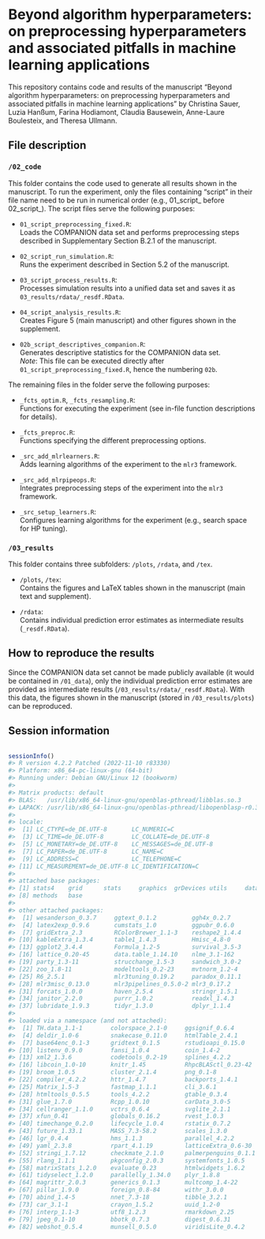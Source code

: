 
<!-- README.md is generated from README.Rmd. Please edit that file. -->

# Beyond algorithm hyperparameters: on preprocessing hyperparameters and associated pitfalls in machine learning applications

<!-- badges: start -->
<!-- badges: end -->

This repository contains code and results of the manuscript “Beyond
algorithm hyperparameters: on preprocessing hyperparameters and
associated pitfalls in machine learning applications” by Christina
Sauer, Luzia Hanßum, Farina Hodiamont, Claudia Bausewein, Anne-Laure
Boulesteix, and Theresa Ullmann.

## File description

### `/02_code`

This folder contains the code used to generate all results shown in the
manuscript. To run the experiment, only the files containing “script” in
their file name need to be run in numerical order (e.g., 01_script\_
before 02_script\_). The script files serve the following purposes:

- `01_script_preprocessing_fixed.R`:  
  Loads the COMPANION data set and performs preprocessing steps
  described in Supplementary Section B.2.1 of the manuscript.

- `02_script_run_simulation.R`:  
  Runs the experiment described in Section 5.2 of the manuscript.

- `03_script_process_results.R`:  
  Processes simulation results into a unified data set and saves it as
  `03_results/rdata/_resdf.RData`.

- `04_script_analysis_results.R`:  
  Creates Figure 5 (main manuscript) and other figures shown in the
  supplement.

- `02b_script_descriptives_companion.R`:  
  Generates descriptive statistics for the COMPANION data set.  
  *Note*: This file can be executed directly after
  `01_script_preprocessing_fixed.R`, hence the numbering `02b`.

The remaining files in the folder serve the following purposes:

- `_fcts_optim.R`, `_fcts_resampling.R`:  
  Functions for executing the experiment (see in-file function
  descriptions for details).

- `_fcts_preproc.R`:  
  Functions specifying the different preprocessing options.

- `_src_add_mlrlearners.R`:  
  Adds learning algorithms of the experiment to the `mlr3` framework.

- `_src_add_mlrpipeops.R`:  
  Integrates preprocessing steps of the experiment into the `mlr3`
  framework.

- `_src_setup_learners.R`:  
  Configures learning algorithms for the experiment (e.g., search space
  for HP tuning).

### `/03_results`

This folder contains three subfolders: `/plots`, `/rdata`, and `/tex`.

- `/plots`, `/tex`:  
  Contains the figures and LaTeX tables shown in the manuscript (main
  text and supplement).

- `/rdata`:  
  Contains individual prediction error estimates as intermediate results
  (`_resdf.RData`).

## How to reproduce the results

Since the COMPANION data set cannot be made publicly available (it would
be contained in `/01_data`), only the individual prediction error
estimates are provided as intermediate results
(`/03_results/rdata/_resdf.RData`). With this data, the figures shown in
the manuscript (stored in `/03_results/plots`) can be reproduced.

## Session information

<!-- What is special about using `README.Rmd` instead of just `README.md`? You can include R chunks like so: -->

``` r

sessionInfo()
#> R version 4.2.2 Patched (2022-11-10 r83330)
#> Platform: x86_64-pc-linux-gnu (64-bit)
#> Running under: Debian GNU/Linux 12 (bookworm)
#> 
#> Matrix products: default
#> BLAS:   /usr/lib/x86_64-linux-gnu/openblas-pthread/libblas.so.3
#> LAPACK: /usr/lib/x86_64-linux-gnu/openblas-pthread/libopenblasp-r0.3.21.so
#> 
#> locale:
#>  [1] LC_CTYPE=de_DE.UTF-8       LC_NUMERIC=C              
#>  [3] LC_TIME=de_DE.UTF-8        LC_COLLATE=de_DE.UTF-8    
#>  [5] LC_MONETARY=de_DE.UTF-8    LC_MESSAGES=de_DE.UTF-8   
#>  [7] LC_PAPER=de_DE.UTF-8       LC_NAME=C                 
#>  [9] LC_ADDRESS=C               LC_TELEPHONE=C            
#> [11] LC_MEASUREMENT=de_DE.UTF-8 LC_IDENTIFICATION=C       
#> 
#> attached base packages:
#> [1] stats4    grid      stats     graphics  grDevices utils     datasets 
#> [8] methods   base     
#> 
#> other attached packages:
#>  [1] wesanderson_0.3.7     ggtext_0.1.2          ggh4x_0.2.7          
#>  [4] latex2exp_0.9.6       cumstats_1.0          ggpubr_0.6.0         
#>  [7] gridExtra_2.3         RColorBrewer_1.1-3    reshape2_1.4.4       
#> [10] kableExtra_1.3.4      table1_1.4.3          Hmisc_4.8-0          
#> [13] ggplot2_3.4.4         Formula_1.2-5         survival_3.5-3       
#> [16] lattice_0.20-45       data.table_1.14.10    nlme_3.1-162         
#> [19] party_1.3-11          strucchange_1.5-3     sandwich_3.0-2       
#> [22] zoo_1.8-11            modeltools_0.2-23     mvtnorm_1.2-4        
#> [25] R6_2.5.1              mlr3tuning_0.19.2     paradox_0.11.1       
#> [28] mlr3misc_0.13.0       mlr3pipelines_0.5.0-2 mlr3_0.17.2          
#> [31] forcats_1.0.0         haven_2.5.4           stringr_1.5.1        
#> [34] janitor_2.2.0         purrr_1.0.2           readxl_1.4.3         
#> [37] lubridate_1.9.3       tidyr_1.3.0           dplyr_1.1.4          
#> 
#> loaded via a namespace (and not attached):
#>  [1] TH.data_1.1-1        colorspace_2.1-0     ggsignif_0.6.4      
#>  [4] deldir_1.0-6         snakecase_0.11.0     htmlTable_2.4.1     
#>  [7] base64enc_0.1-3      gridtext_0.1.5       rstudioapi_0.15.0   
#> [10] listenv_0.9.0        fansi_1.0.4          coin_1.4-2          
#> [13] xml2_1.3.6           codetools_0.2-19     splines_4.2.2       
#> [16] libcoin_1.0-10       knitr_1.45           RhpcBLASctl_0.23-42 
#> [19] broom_1.0.5          cluster_2.1.4        png_0.1-8           
#> [22] compiler_4.2.2       httr_1.4.7           backports_1.4.1     
#> [25] Matrix_1.5-3         fastmap_1.1.1        cli_3.6.1           
#> [28] htmltools_0.5.5      tools_4.2.2          gtable_0.3.4        
#> [31] glue_1.7.0           Rcpp_1.0.10          carData_3.0-5       
#> [34] cellranger_1.1.0     vctrs_0.6.4          svglite_2.1.1       
#> [37] xfun_0.41            globals_0.16.2       rvest_1.0.3         
#> [40] timechange_0.2.0     lifecycle_1.0.4      rstatix_0.7.2       
#> [43] future_1.33.1        MASS_7.3-58.2        scales_1.3.0        
#> [46] lgr_0.4.4            hms_1.1.3            parallel_4.2.2      
#> [49] yaml_2.3.8           rpart_4.1.19         latticeExtra_0.6-30 
#> [52] stringi_1.7.12       checkmate_2.1.0      palmerpenguins_0.1.1
#> [55] rlang_1.1.1          pkgconfig_2.0.3      systemfonts_1.0.5   
#> [58] matrixStats_1.2.0    evaluate_0.23        htmlwidgets_1.6.2   
#> [61] tidyselect_1.2.0     parallelly_1.34.0    plyr_1.8.8          
#> [64] magrittr_2.0.3       generics_0.1.3       multcomp_1.4-22     
#> [67] pillar_1.9.0         foreign_0.8-84       withr_3.0.0         
#> [70] abind_1.4-5          nnet_7.3-18          tibble_3.2.1        
#> [73] car_3.1-1            crayon_1.5.2         uuid_1.2-0          
#> [76] interp_1.1-3         utf8_1.2.3           rmarkdown_2.25      
#> [79] jpeg_0.1-10          bbotk_0.7.3          digest_0.6.31       
#> [82] webshot_0.5.4        munsell_0.5.0        viridisLite_0.4.2
```

<!-- You'll still need to render `README.Rmd` regularly, to keep `README.md` up-to-date. `devtools::build_readme()` is handy for this. You could also use GitHub Actions to re-render `README.Rmd` every time you push. An example workflow can be found here: <https://github.com/r-lib/actions/tree/v1/examples>. -->
<!-- You can also embed plots, for example: -->
<!-- ```{r pressure, echo = FALSE} -->
<!-- plot(pressure) -->
<!-- ``` -->
<!-- In that case, don't forget to commit and push the resulting figure files, so they display on GitHub. -->
